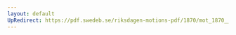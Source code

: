 ```yaml
---
layout: default
UpRedirect: https://pdf.swedeb.se/riksdagen-motions-pdf/1870/mot_1870__fk__00013/mot_1870__fk__00013_002.pdf
---
```

